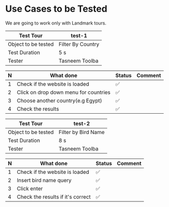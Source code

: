 # Use Cases to be Tested

We are going to work only with Landmark tours.

| Test Tour           | test-1                        |
|---------------------|-------------------------------|
| Object to be tested | Filter By Country             |
| Test Duration       | 5 s                           |
| Tester              | Tasneem Toolba                |

| N   | What done                                 | Status             | Comment |
|-----|--------------------------------------------------------------------|--------------------|---------|
| 1   | Check if the website is loaded                       | :white_check_mark: |         |
| 2   |  Click on drop down menu for countries                  | :white_check_mark: |         |
| 3   | Choose another country(e.g Egypt)       | :white_check_mark: |         |
| 4   | Check the results                      | :white_check_mark: |         |

| Test Tour           | test-2                        |
|---------------------|-------------------------------|
| Object to be tested | Filter by Bird Name           |
| Test Duration       | 8 s                           |
| Tester              | Tasneem Toolba                |

| N   | What done                                 | Status             | Comment |
|-----|-------------------------------------------|--------------------|---------|
| 1   | Check if the website is loaded                | :white_check_mark: |         |
| 2   | Insert bird name query                 | :white_check_mark: |         |
| 3   | Click enter                 | :white_check_mark: |         |
| 4   | Check the results if it's correct                | :white_check_mark: |         |